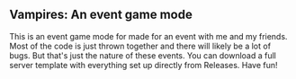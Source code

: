 ## Vampires: An event game mode

This is an event game mode for made for an event with me and my friends. Most of the code is just thrown together and there will likely be a lot of bugs. But that's just the nature of these events. You can download a full server template with everything set up directly from Releases. Have fun!
